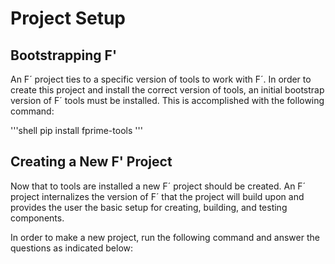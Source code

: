 # Project Setup 

## Bootstrapping F' 

An F´ project ties to a specific version of tools to work with F´. In order to create this project and install the correct version of tools, an initial bootstrap version of F´ tools must be installed. This is accomplished with the following command:

'''shell 
pip install fprime-tools
'''

## Creating a New F' Project 

Now that to tools are installed a new F´ project should be created. An F´ project internalizes the version of F´ that the project will build upon and provides the user the basic setup for creating, building, and testing components.

In order to make a new project, run the following command and answer the questions as indicated below: